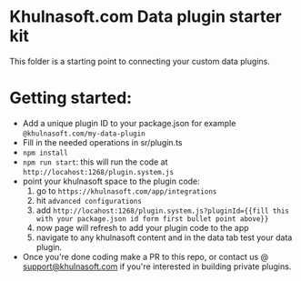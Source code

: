 # Khulnasoft.com Data plugin starter kit

This folder is a starting point to connecting your custom data plugins.

# Getting started:
 - Add a unique plugin ID to your package.json for example `@khulnasoft.com/my-data-plugin`
 - Fill in the needed operations in sr/plugin.ts
 - `npm install`
 - `npm run start`:  this will run the code at `http://locahost:1268/plugin.system.js`
 - point your khulnasoft space to the plugin code: 
    1. go to `https://khulnasoft.com/app/integrations`
    2. hit `advanced configurations`
    3. add `http://locahost:1268/plugin.system.js?pluginId={{fill this with your package.json id form first bullet point above}}`
    4. now page will refresh to add your plugin code to the app
    5. navigate to any khulnasoft content and in the data tab test your data plugin.
 - Once you're done coding make a PR to this repo, or contact us @ support@khulnasoft.com if you're interested in building private plugins.
